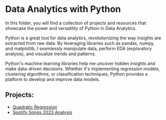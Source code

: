 # Data Analytics with Python

In this folder, you will find a collection of projects and resources that showcase the power and versatility of Python in Data Analytics.

Python is a great tool for data analytics, revolutionizing the way insights are extracted from raw data. By leveraging libraries such as pandas, numpy, and matplotlib, I seamlessly manipulate data, perform EDA (exploratory analysis), and visualize trends and patterns. 

Python's machine learning libraries help me uncover hidden insights and make data-driven decisions. Whether it's implementing regression models, clustering algorithms, or classification techniques, Python provides a platform to develop and improve data models. 

## Projects:

* [Quadratic Regression](https://github.com/maryanastef/portfolio/blob/main/Python/Quadratic_Regression.ipynb)
* [Spotify Songs 2023 Analysis](https://github.com/maryanastef/portfolio/blob/main/Python/SpotifySongs_Python_Analysis.ipynb)
